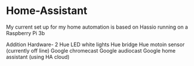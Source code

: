 # Home-Assistant
My current set up for my home automation is based on Hassio running on a Raspberry Pi 3b

Addition Hardware-
2 Hue LED white lights
Hue bridge
Hue motoin sensor (currently off line)
Google chromecast
Google audiocast
Google home assistant (using HA cloud)
